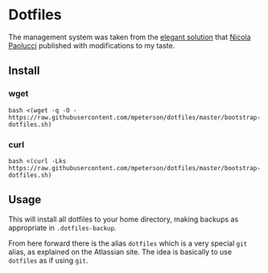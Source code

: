 # Dotfiles

The management system was taken from the [elegant solution](https://www.atlassian.com/git/tutorials/dotfiles) that [Nicola Paolucci](https://twitter.com/durdn) published with modifications to my taste.

## Install

### wget

`bash <(wget -q -O - https://raw.githubusercontent.com/mpeterson/dotfiles/master/bootstrap-dotfiles.sh)`

### curl

`bash <(curl -Lks https://raw.githubusercontent.com/mpeterson/dotfiles/master/bootstrap-dotfiles.sh)`

## Usage

This will install all dotfiles to your home directory, making backups as appropriate in `.dotfiles-backup`.

From here forward there is the alias `dotfiles` which is a very special `git` alias, as explained on the Atlassian site. The idea is basically to use `dotfiles` as if using `git`. 
